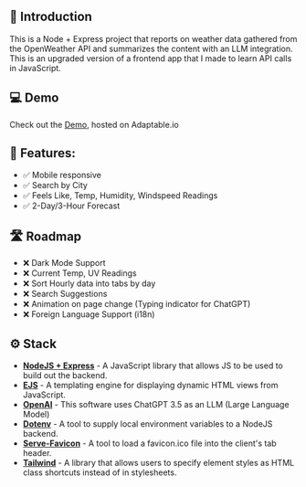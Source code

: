 ## 👋 Introduction

This is a Node + Express project that reports on weather data gathered from the OpenWeather API and summarizes the content with an LLM integration. This is an upgraded version of a frontend app that I made to learn API calls in JavaScript.

## 💻 Demo

Check out the [Demo](https://weather-app.adaptable.app), hosted on Adaptable.io

## 💪 Features:
    
- ✅ Mobile responsive
- ✅ Search by City
- ✅ Feels Like, Temp, Humidity, Windspeed Readings
- ✅ 2-Day/3-Hour Forecast

## 🛣️ Roadmap

- ❌ Dark Mode Support
- ❌ Current Temp, UV Readings
- ❌ Sort Hourly data into tabs by day
- ❌ Search Suggestions
- ❌ Animation on page change (Typing indicator for ChatGPT)
- ❌ Foreign Language Support (i18n)

## ⚙️ Stack

- [**NodeJS + Express**](https://nodejs.org/) - A JavaScript library that allows JS to be used to build out the backend.
- [**EJS**](https://ejs.co) - A templating engine for displaying dynamic HTML views from JavaScript.
- [**OpenAI**](https://openai.com) - This software uses ChatGPT 3.5 as an LLM (Large Language Model)
- [**Dotenv**](https://www.npmjs.com/package/dotenv) - A tool to supply local environment variables to a NodeJS backend.
- [**Serve-Favicon**](https://www.npmjs.com/package/serve-favicon) - A tool to load a favicon.ico file into the client's tab header.
- [**Tailwind**](https://tailwindcss.com) - A library that allows users to specify element styles as HTML class shortcuts instead of in stylesheets.